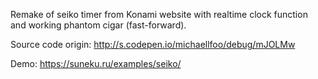 Remake of seiko timer from Konami website with realtime clock function and working phantom cigar (fast-forward).

Source code origin: http://s.codepen.io/michaellfoo/debug/mJOLMw

Demo: https://suneku.ru/examples/seiko/